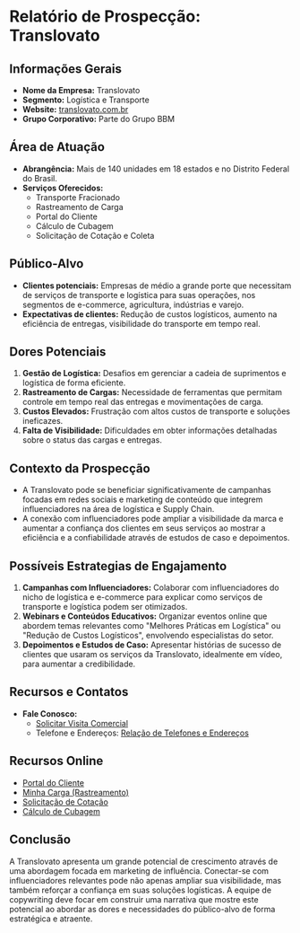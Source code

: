 # Relatório de Prospecção: Translovato

## Informações Gerais
- **Nome da Empresa:** Translovato
- **Segmento:** Logística e Transporte
- **Website:** [translovato.com.br](https://www.translovato.com.br)
- **Grupo Corporativo:** Parte do Grupo BBM

## Área de Atuação
- **Abrangência:** Mais de 140 unidades em 18 estados e no Distrito Federal do Brasil.
- **Serviços Oferecidos:**
  - Transporte Fracionado
  - Rastreamento de Carga
  - Portal do Cliente
  - Cálculo de Cubagem
  - Solicitação de Cotação e Coleta

## Público-Alvo
- **Clientes potenciais:** Empresas de médio a grande porte que necessitam de serviços de transporte e logística para suas operações, nos segmentos de e-commerce, agricultura, indústrias e varejo.
- **Expectativas de clientes:** Redução de custos logísticos, aumento na eficiência de entregas, visibilidade do transporte em tempo real.

## Dores Potenciais
1. **Gestão de Logística:** Desafios em gerenciar a cadeia de suprimentos e logística de forma eficiente.
2. **Rastreamento de Cargas:** Necessidade de ferramentas que permitam controle em tempo real das entregas e movimentações de carga.
3. **Custos Elevados:** Frustração com altos custos de transporte e soluções ineficazes.
4. **Falta de Visibilidade:** Dificuldades em obter informações detalhadas sobre o status das cargas e entregas.

## Contexto da Prospecção
- A Translovato pode se beneficiar significativamente de campanhas focadas em redes sociais e marketing de conteúdo que integrem influenciadores na área de logística e Supply Chain.
- A conexão com influenciadores pode ampliar a visibilidade da marca e aumentar a confiança dos clientes em seus serviços ao mostrar a eficiência e a confiabilidade através de estudos de caso e depoimentos.

## Possíveis Estrategias de Engajamento
1. **Campanhas com Influenciadores:** Colaborar com influenciadores do nicho de logística e e-commerce para explicar como serviços de transporte e logística podem ser otimizados.
2. **Webinars e Conteúdos Educativos:** Organizar eventos online que abordem temas relevantes como "Melhores Práticas em Logística" ou "Redução de Custos Logísticos", envolvendo especialistas do setor.
3. **Depoimentos e Estudos de Caso:** Apresentar histórias de sucesso de clientes que usaram os serviços da Translovato, idealmente em vídeo, para aumentar a credibilidade.

## Recursos e Contatos
- **Fale Conosco:**
  - [Solicitar Visita Comercial](http://www.translovato.com.br/fale-conosco/solicitacao-de-visita-comercial)
  - Telefone e Endereços: [Relação de Telefones e Endereços](http://www.translovato.com.br/fale-conosco/relacao-de-telefones-e-enderecos)

## Recursos Online
- [Portal do Cliente](https://www.translovato.com.br/2017/portal/)
- [Minha Carga (Rastreamento)](https://www.translovato.com.br/minha-carga/)
- [Solicitação de Cotação](http://www.translovato.com.br/fale-conosco/solicitacao-de-cotacao)
- [Cálculo de Cubagem](http://www.translovato.com.br/fale-conosco/calculo-de-cubagem)

## Conclusão
A Translovato apresenta um grande potencial de crescimento através de uma abordagem focada em marketing de influência. Conectar-se com influenciadores relevantes pode não apenas ampliar sua visibilidade, mas também reforçar a confiança em suas soluções logísticas. A equipe de copywriting deve focar em construir uma narrativa que mostre este potencial ao abordar as dores e necessidades do público-alvo de forma estratégica e atraente.